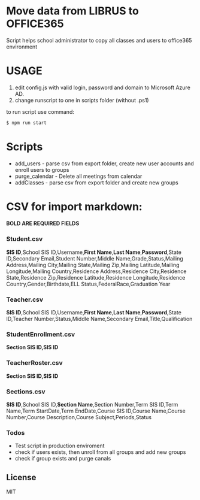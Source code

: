 # Move data from LIBRUS to OFFICE365
Script helps school administrator to copy all classes and users to office365 environment

# USAGE
1. edit config.js with valid login, password and domain to Microsoft Azure AD.
2. change runscript to one in scripts folder (without .ps1)

to run script use command:
```sh
$ npm run start
```

# Scripts

  - add_users - parse csv from export folder, create new user accounts and enroll users to groups
  - purge_calendar - Delete all meetings from calendar
  - addClasses - parse csv from export folder and create new groups

# CSV for import markdown:
#### BOLD ARE REQUIRED FIELDS

### Student.csv
**SIS ID**,School SIS ID,Username,**First Name**,**Last Name**,**Password**,State ID,Secondary Email,Student Number,Middle Name,Grade,Status,Mailing Address,Mailing City,Mailing State,Mailing Zip,Mailing Latitude,Mailing Longitude,Mailing Country,Residence Address,Residence City,Residence State,Residence Zip,Residence Latitude,Residence Longitude,Residence Country,Gender,Birthdate,ELL Status,FederalRace,Graduation Year

### Teacher.csv
**SIS ID**,School SIS ID,Username,**First Name**,**Last Name**,**Password**,State ID,Teacher Number,Status,Middle Name,Secondary Email,Title,Qualification

### StudentEnrollment.csv
**Section SIS ID,SIS ID**

### TeacherRoster.csv
**Section SIS ID,SIS ID**

### Sections.csv
**SIS ID**,School SIS ID,**Section Name**,Section Number,Term SIS ID,Term Name,Term StartDate,Term EndDate,Course SIS ID,Course Name,Course Number,Course Description,Course Subject,Periods,Status

### Todos

 - Test script in production enviroment
 - check if users exists, then unroll from all groups and add new groups
 - check if group exists and purge canals

License
----

MIT

